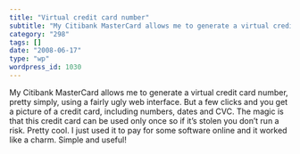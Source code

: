 ```yaml
---
title: "Virtual credit card number"
subtitle: "My Citibank MasterCard allows me to generate a virtual credit card number, pretty simply, using a fa..."
category: "298"
tags: []
date: "2008-06-17"
type: "wp"
wordpress_id: 1030
---
```

My Citibank MasterCard allows me to generate a virtual credit card number, pretty simply, using a fairly ugly web interface. But a few clicks and you get a picture of a credit card, including numbers, dates and CVC. The magic is that this credit card can be used only once so if it’s stolen you don’t run a risk. Pretty cool. I just used it to pay for some software online and it worked like a charm. Simple and useful!